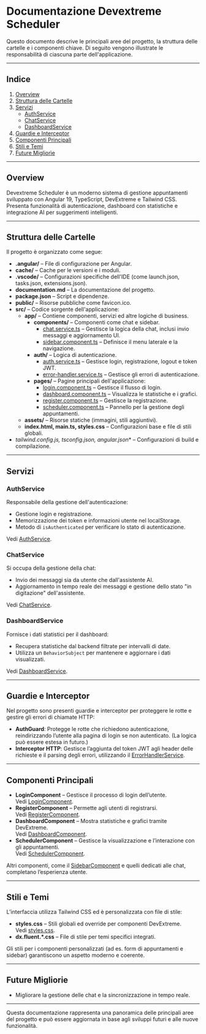 # Documentazione Devextreme Scheduler
Questo documento descrive le principali aree del progetto, la struttura delle cartelle e i componenti chiave. Di seguito vengono illustrate le responsabilità di ciascuna parte dell'applicazione.

---

## Indice

1. [Overview](#overview)
2. [Struttura delle Cartelle](#struttura-delle-cartelle)
3. [Servizi](#servizi)
   - [AuthService](#authservice)
   - [ChatService](#chatservice)
   - [DashboardService](#dashboardservice)
4. [Guardie e Interceptor](#guardie-e-interceptor)
5. [Componenti Principali](#componenti-principali)
6. [Stili e Temi](#stili-e-temi)
7. [Future Migliorìe](#future-migliorìe)

---

## Overview

Devextreme Scheduler è un moderno sistema di gestione appuntamenti sviluppato con Angular 19, TypeScript, DevExtreme e Tailwind CSS. Presenta funzionalità di autenticazione, dashboard con statistiche e integrazione AI per suggerimenti intelligenti.

---

## Struttura delle Cartelle

Il progetto è organizzato come segue:

- **.angular/** – File di configurazione per Angular.
- **cache/** – Cache per le versioni e i moduli.
- **.vscode/** – Configurazioni specifiche dell'IDE (come launch.json, tasks.json, extensions.json).
- **documentation.md** – La documentazione del progetto.
- **package.json** – Script e dipendenze.
- **public/** – Risorse pubbliche come favicon.ico.
- **src/** – Codice sorgente dell'applicazione:
  - **app/** – Contiene componenti, servizi ed altre logiche di business.
    - **components/** – Componenti come chat e sidebar.
      - [chat.service.ts](../../../../d:/Edoardo/Scheduler/devextreme-scheuler/src/app/components/chat/chat.service.ts) – Gestisce la logica della chat, inclusi invio messaggi e aggiornamento UI.
      - [sidebar.component.ts](../../../../d:/Edoardo/Scheduler/devextreme-scheuler/src/app/components/sidebar/sidebar.component.ts) – Definisce il menu laterale e la navigazione.
    - **auth/** – Logica di autenticazione.
      - [auth.service.ts](../../../../d:/Edoardo/Scheduler/devextreme-scheuler/src/app/auth/auth.service.ts) – Gestisce login, registrazione, logout e token JWT.
      - [error-handler.service.ts](../../../../d:/Edoardo/Scheduler/devextreme-scheuler/src/app/auth/error-handler.service.ts) – Gestisce gli errori di autenticazione.
    - **pages/** – Pagine principali dell'applicazione:
      - [login.component.ts](../../../../d:/Edoardo/Scheduler/devextreme-scheuler/src/app/pages/login/login.component.ts) – Gestisce il flusso di login.
      - [dashboard.component.ts](../../../../d:/Edoardo/Scheduler/devextreme-scheuler/src/app/pages/dashboard/dashboard.component.ts) – Visualizza le statistiche e i grafici.
      - [register.component.ts](../../../../d:/Edoardo/Scheduler/devextreme-scheuler/src/app/pages/register/register.component.ts) – Gestisce la registrazione.
      - [scheduler.component.ts](../../../../d:/Edoardo/Scheduler/devextreme-scheuler/src/app/pages/scheduler/scheduler.component.ts) – Pannello per la gestione degli appuntamenti.
  - **assets/** – Risorse statiche (immagini, stili aggiuntivi).
  - **index.html, main.ts, styles.css** – Configurazioni base e file di stili globali.
- **tailwind.config.js, tsconfig*.json, angular.json** – Configurazioni di build e compilazione.

---

## Servizi

### AuthService

Responsabile della gestione dell'autenticazione:
- Gestione login e registrazione.
- Memorizzazione dei token e informazioni utente nel localStorage.
- Metodo di `isAuthenticated` per verificare lo stato di autenticazione.

Vedi [AuthService](../../../../d:/Edoardo/Scheduler/devextreme-scheuler/src/app/auth/auth.service.ts).

### ChatService

Si occupa della gestione della chat:
- Invio dei messaggi sia da utente che dall'assistente AI.
- Aggiornamento in tempo reale dei messaggi e gestione dello stato "in digitazione" dell'assistente.

Vedi [ChatService](../../../../d:/Edoardo/Scheduler/devextreme-scheuler/src/app/components/chat/chat.service.ts).

### DashboardService

Fornisce i dati statistici per il dashboard:
- Recupera statistiche dal backend filtrate per intervalli di date.
- Utilizza un `BehaviorSubject` per mantenere e aggiornare i dati visualizzati.

Vedi [DashboardService](../../../../d:/Edoardo/Scheduler/devextreme-scheuler/src/app/pages/dashboard/dashboard.service.ts).

---

## Guardie e Interceptor

Nel progetto sono presenti guardie e interceptor per proteggere le rotte e gestire gli errori di chiamate HTTP:
- **AuthGuard**: Protegge le rotte che richiedono autenticazione, reindirizzando l’utente alla pagina di login se non autenticato. (La logica può essere estesa in futuro.)
- **Interceptor HTTP**: Gestisce l’aggiunta del token JWT agli header delle richieste e il parsing degli errori, utilizzando il [ErrorHandlerService](../../../../d:/Edoardo/Scheduler/devextreme-scheuler/src/app/auth/error-handler.service.ts).


---

## Componenti Principali

- **LoginComponent** – Gestisce il processo di login dell’utente.  
  Vedi [LoginComponent](../../../../d:/Edoardo/Scheduler/devextreme-scheuler/src/app/pages/login/login.component.ts).
- **RegisterComponent** – Permette agli utenti di registrarsi.  
  Vedi [RegisterComponent](../../../../d:/Edoardo/Scheduler/devextreme-scheuler/src/app/pages/register/register.component.ts).
- **DashboardComponent** – Mostra statistiche e grafici tramite DevExtreme.  
  Vedi [DashboardComponent](../../../../d:/Edoardo/Scheduler/devextreme-scheuler/src/app/pages/dashboard/dashboard.component.ts).
- **SchedulerComponent** – Gestisce la visualizzazione e l’interazione con gli appuntamenti.  
  Vedi [SchedulerComponent](../../../../d:/Edoardo/Scheduler/devextreme-scheuler/src/app/pages/scheduler/scheduler.component.ts).

Altri componenti, come il [SidebarComponent](../../../../d:/Edoardo/Scheduler/devextreme-scheuler/src/app/components/sidebar/sidebar.component.ts) e quelli dedicati alle chat, completano l’esperienza utente.

---

## Stili e Temi

L’interfaccia utilizza Tailwind CSS ed è personalizzata con file di stile:
- **styles.css** – Stili globali ed override per componenti DevExtreme.  
  Vedi [styles.css](src/styles.css).
- **dx.fluent.\*.css** – File di stile per temi specifici integrati.

Gli stili per i componenti personalizzati (ad es. form di appuntamenti e sidebar) garantiscono un aspetto moderno e coerente.

---

## Future Migliorie

- Migliorare la gestione delle chat e la sincronizzazione in tempo reale.

---

Questa documentazione rappresenta una panoramica delle principali aree del progetto e può essere aggiornata in base agli sviluppi futuri e alle nuove funzionalità.
